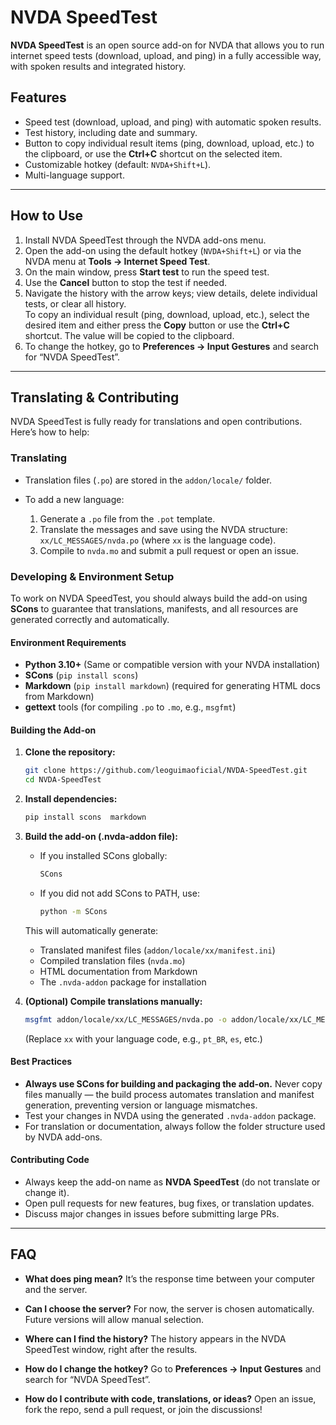 # NVDA SpeedTest

**NVDA SpeedTest** is an open source add-on for NVDA that allows you to run internet speed tests (download, upload, and ping) in a fully accessible way, with spoken results and integrated history.

## Features

* Speed test (download, upload, and ping) with automatic spoken results.
* Test history, including date and summary.
* Button to copy individual result items (ping, download, upload, etc.) to the clipboard, or use the **Ctrl+C** shortcut on the selected item.
* Customizable hotkey (default: `NVDA+Shift+L`).
* Multi-language support.

---

## How to Use

1. Install NVDA SpeedTest through the NVDA add-ons menu.
2. Open the add-on using the default hotkey (`NVDA+Shift+L`) or via the NVDA menu at **Tools → Internet Speed Test**.
3. On the main window, press **Start test** to run the speed test.
4. Use the **Cancel** button to stop the test if needed.
5. Navigate the history with the arrow keys; view details, delete individual tests, or clear all history.  
   To copy an individual result (ping, download, upload, etc.), select the desired item and either press the **Copy** button or use the **Ctrl+C** shortcut. The value will be copied to the clipboard.
6. To change the hotkey, go to **Preferences → Input Gestures** and search for “NVDA SpeedTest”.

---

## Translating & Contributing

NVDA SpeedTest is fully ready for translations and open contributions. Here’s how to help:

### Translating

* Translation files (`.po`) are stored in the `addon/locale/` folder.
* To add a new language:

  1. Generate a `.po` file from the `.pot` template.
  2. Translate the messages and save using the NVDA structure: `xx/LC_MESSAGES/nvda.po` (where `xx` is the language code).
  3. Compile to `nvda.mo` and submit a pull request or open an issue.

### Developing & Environment Setup

To work on NVDA SpeedTest, you should always build the add-on using **SCons** to guarantee that translations, manifests, and all resources are generated correctly and automatically.

#### Environment Requirements

* **Python 3.10+** (Same or compatible version with your NVDA installation)
* **SCons** (`pip install scons`)
* **Markdown** (`pip install markdown`)
  (required for generating HTML docs from Markdown)
* **gettext** tools (for compiling `.po` to `.mo`, e.g., `msgfmt`)

#### Building the Add-on

1. **Clone the repository:**

   ```bash
   git clone https://github.com/leoguimaoficial/NVDA-SpeedTest.git
   cd NVDA-SpeedTest
   ```

2. **Install dependencies:**

   ```bash
   pip install scons  markdown
   ```

3. **Build the add-on (.nvda-addon file):**

   * If you installed SCons globally:

     ```bash
     SCons
     ```
   * If you did not add SCons to PATH, use:

     ```bash
     python -m SCons
     ```

   This will automatically generate:

   * Translated manifest files (`addon/locale/xx/manifest.ini`)
   * Compiled translation files (`nvda.mo`)
   * HTML documentation from Markdown
   * The `.nvda-addon` package for installation

4. **(Optional) Compile translations manually:**

   ```bash
   msgfmt addon/locale/xx/LC_MESSAGES/nvda.po -o addon/locale/xx/LC_MESSAGES/nvda.mo
   ```

   (Replace `xx` with your language code, e.g., `pt_BR`, `es`, etc.)

#### Best Practices

* **Always use SCons for building and packaging the add-on.**
  Never copy files manually — the build process automates translation and manifest generation, preventing version or language mismatches.
* Test your changes in NVDA using the generated `.nvda-addon` package.
* For translation or documentation, always follow the folder structure used by NVDA add-ons.

#### Contributing Code

* Always keep the add-on name as **NVDA SpeedTest** (do not translate or change it).
* Open pull requests for new features, bug fixes, or translation updates.
* Discuss major changes in issues before submitting large PRs.

---

## FAQ

* **What does ping mean?**
  It’s the response time between your computer and the server.

* **Can I choose the server?**
  For now, the server is chosen automatically. Future versions will allow manual selection.

* **Where can I find the history?**
  The history appears in the NVDA SpeedTest window, right after the results.

* **How do I change the hotkey?**
  Go to **Preferences → Input Gestures** and search for “NVDA SpeedTest”.

* **How do I contribute with code, translations, or ideas?**
  Open an issue, fork the repo, send a pull request, or join the discussions!

